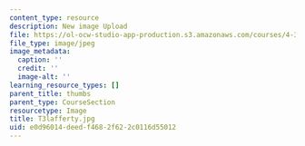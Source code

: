 ```yaml
---
content_type: resource
description: New image Upload
file: https://ol-ocw-studio-app-production.s3.amazonaws.com/courses/4-301-introduction-to-the-visual-arts-spring-2007/e0d96014deedf4682f622c0116d55012_T3lafferty.jpg
file_type: image/jpeg
image_metadata:
  caption: ''
  credit: ''
  image-alt: ''
learning_resource_types: []
parent_title: thumbs
parent_type: CourseSection
resourcetype: Image
title: T3lafferty.jpg
uid: e0d96014-deed-f468-2f62-2c0116d55012
---
```

